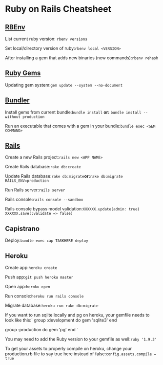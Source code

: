 # Ruby on Rails Cheatsheet

## [RBEnv](https://github.com/sstephenson/rbenv/)

List current ruby version: `
rbenv versions
`

Set local/directory version of ruby:`
rbenv local <VERSION>
`

After installing a gem that adds new binaries (new commands):`
rbenv rehash
`

## [Ruby Gems](http://docs.rubygems.org/)

Updating gem system:`
gem update --system --no-document
`

## [Bundler](http://gembundler.com/)

Install gems from current bundle:`
bundle install
` **or:** `
bundle install --without production
`

Run an executable that comes with a gem in your bundle:`
bundle exec <GEM COMMAND>
`

## [Rails](http://guides.rubyonrails.org/)

Create a new Rails project:`
rails new <APP NAME>
`

Create Rails database:`
rake db:create
`

Update Rails database:`
rake db:migrate
`**or:**`
rake db:migrate RAILS_ENV=production
`

Run Rails server:`
rails server
`

Rails console:`
rails console --sandbox
`

Rails console bypass model validation:`
XXXXXX.update(admin: true)
XXXXXX.save(:validate => false)
`

## Capistrano

Deploy:`
bundle exec cap TASKHERE deploy
`

## Heroku

Create app:`
heroku create
`

Push app:`
git push heroku master
`

Open app:`
heroku open
`

Run console:`
heroku run rails console
`

Migrate database:`
heroku run rake db:migrate
`

If you want to run sqlite locally and pg on heroku, your gemfile needs to look like this:`
group :development do
   gem 'sqlite3'
end

group :production do
   gem 'pg'
end
`

You may need to add the Ruby version to your gemfile as well:`
ruby '1.9.3'
`

To get your assets to properly compile on heroku, change your production.rb file to say true here instead of false:`
config.assets.compile = true
`
